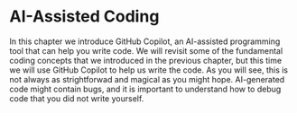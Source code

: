 # AI-Assisted Coding

In this chapter we introduce GitHub Copilot, an AI-assisted programming tool that can help you write code. We will revisit some of the fundamental coding concepts that we introduced in the previous chapter, but this time we will use GitHub Copilot to help us write the code. As you will see, this is not always as strightforwad and magical as you might hope. AI-generated code might contain bugs, and it is important to understand how to debug code that you did not write yourself. 